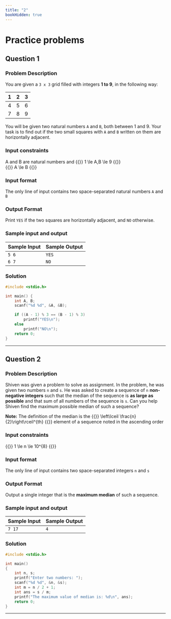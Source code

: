 ```yaml
---
title: "2"
bookHidden: true
---
```

# Practice problems 

## Question 1

### Problem Description
You are given a `3 x 3` grid filled with integers **1 to 9**, in the following way:

<div align="center">

| 1 | 2 | 3 |
| - | - | - |
| 4 | 5 | 6 |
| 7 | 8 | 9 |

</div>

You will be given two natural numbers `A` and `B`, both between 1 and 9. Your task is to find out if the two small squares with `A` and `B` written on them are horizontally adjacent.

### Input constraints 

A and B are natural numbers and
{{<katex block text-center>}}
1 \le A,B \le 9
{{</katex>}}
<br>
{{<katex block text-center>}}
A \le B
{{</katex>}}

### Input format

The only line of input contains two space-separated natural numbers `A` and `B`

### Output Format

Print `YES` if the two squares are horizontally adjacent, and `NO` otherwise.

### Sample input and output

| Sample Input | Sample Output |
| ------------ | ------------- |
| `5 6`         | `YES`       |
| `6 7`         | `NO`       |

### Solution

```c
#include <stdio.h>

int main() {
    int A, B;
    scanf("%d %d", &A, &B);

    if ((A - 1) % 3 == (B - 1) % 3) 
        printf("YES\n");
    else 
        printf("NO\n");
    return 0;
}
```

---

## Question 2

### Problem Description

Shiven was given a problem to solve as assignment. In the problem, he was given two numbers `n` and `s`. He was asked to create a sequence of `n` **non-negative integers** such that the median of the sequence is **as large as possible** and that sum of all numbers of the sequence is `s`. Can you help Shiven find the maximum possible median of such a sequence?



**Note:** The definition of the median is the {{<katex inline>}}  \left\lceil \frac{n}{2}\right\rceil^{th} {{</katex>}}   element of a sequence
noted in the ascending order

### Input constraints 

{{<katex block text-center>}}
1 \le n \le 10^{8}
{{</katex>}}

### Input format

The only line of input contains two space-separated integers `n` and `s`

### Output Format

Output a single integer that is the **maximum median** of such a sequence.

### Sample input and output

| Sample Input | Sample Output |
| ------------ | ------------- |
| `7 17`         |`4`       |

### Solution

```c
#include <stdio.h>

int main()
{
    int n, s;
    printf("Enter two numbers: ");
    scanf("%d %d", &n, &s);
    int m = n / 2 + 1;
    int ans = s / m;
    printf("The maximum value of median is: %d\n", ans);
    return 0;
}
```

---
